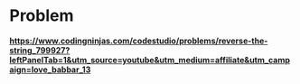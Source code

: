 # Problem

**https://www.codingninjas.com/codestudio/problems/reverse-the-string_799927?leftPanelTab=1&utm_source=youtube&utm_medium=affiliate&utm_campaign=love_babbar_13**
